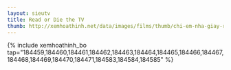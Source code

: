 ```yaml
---
layout: sieutv
title: Read or Die the TV
thumb: http://xemhoathinh.net/data/images/films/thumb/chi-em-nha-giay-read-or-die-the-tv-2003.jpg
---
```

{% include xemhoathinh_bo tap="184459,184460,184461,184462,184463,184464,184465,184466,184467,184468,184469,184470,184471,184583,184584,184585" %} 
